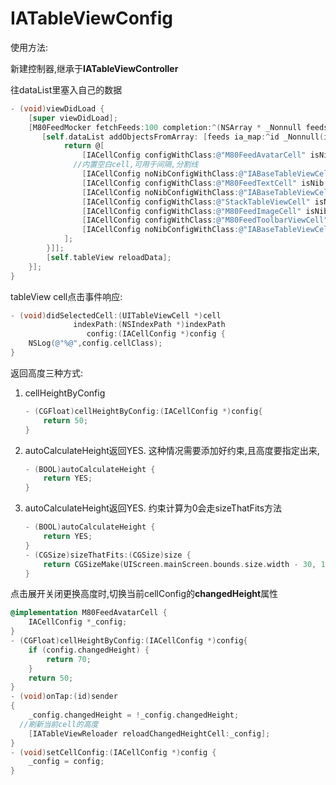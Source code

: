 # IATableViewConfig

使用方法:

新建控制器,继承于**IATableViewController**

往dataList里塞入自己的数据

```objective-c
- (void)viewDidLoad {
    [super viewDidLoad];
    [M80FeedMocker fetchFeeds:100 completion:^(NSArray * _Nonnull feeds) {
       [self.dataList addObjectsFromArray: [feeds ia_map:^id _Nonnull(id  _Nonnull object) {
            return @[
                [IACellConfig configWithClass:@"M80FeedAvatarCell" isNib:YES model:object],
              //内置空白cell,可用于间隔,分割线
                [IACellConfig noNibConfigWithClass:@"IABaseTableViewCell" model:[IABlankModel modelWithColor:UIColor.redColor height:10 leftPadding:10 rightPadding:0]],
                [IACellConfig configWithClass:@"M80FeedTextCell" isNib:NO model:object],
                [IACellConfig noNibConfigWithClass:@"IABaseTableViewCell" model:[IABlankModel modelWithColor:UIColor.lightGrayColor height:1 leftPadding:15 rightPadding:15]],
                [IACellConfig configWithClass:@"StackTableViewCell" isNib:YES model:object],
                [IACellConfig configWithClass:@"M80FeedImageCell" isNib:NO model:object],
                [IACellConfig configWithClass:@"M80FeedToolbarViewCell" isNib:YES model:object],
                [IACellConfig noNibConfigWithClass:@"IABaseTableViewCell" model:[IABlankModel modelWithColor:UIColor.blueColor height:50]],
            ];
        }]];
        [self.tableView reloadData];
    }];
}
```

tableView cell点击事件响应:

```objective-c
- (void)didSelectedCell:(UITableViewCell *)cell
              indexPath:(NSIndexPath *)indexPath
                 config:(IACellConfig *)config {
    NSLog(@"%@",config.cellClass);
}
```



返回高度三种方式:

1. cellHeightByConfig

   ```objective-c
   - (CGFloat)cellHeightByConfig:(IACellConfig *)config{
       return 50;
   }
   ```

2. autoCalculateHeight返回YES. 这种情况需要添加好约束,且高度要指定出来,

   ```objective-c
   - (BOOL)autoCalculateHeight {
       return YES;
   }
   ```

3. autoCalculateHeight返回YES. 约束计算为0会走sizeThatFits方法

   ```objective-c
   - (BOOL)autoCalculateHeight {
       return YES;
   }
   - (CGSize)sizeThatFits:(CGSize)size {
       return CGSizeMake(UIScreen.mainScreen.bounds.size.width - 30, 110);
   }
   ```

点击展开关闭更换高度时,切换当前cellConfig的**changedHeight**属性

```objective-c
@implementation M80FeedAvatarCell {
    IACellConfig *_config;
}
- (CGFloat)cellHeightByConfig:(IACellConfig *)config{
    if (config.changedHeight) {
        return 70;
    }
    return 50;
}
- (void)onTap:(id)sender
{
    _config.changedHeight = !_config.changedHeight;
  //刷新当前cell的高度
    [IATableViewReloader reloadChangedHeightCell:_config];
}
- (void)setCellConfig:(IACellConfig *)config {
    _config = config;
}
```

